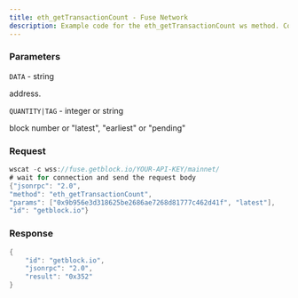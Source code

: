 ```yaml
---
title: eth_getTransactionCount - Fuse Network
description: Example code for the eth_getTransactionCount ws method. Сomplete guide on how to use eth_getTransactionCount ws in GetBlock.io Web3 documentation.
---
```


### Parameters


`DATA` - string

address.

`QUANTITY|TAG` - integer or string

block number or "latest", "earliest" or "pending"

### Request

``` java
wscat -c wss://fuse.getblock.io/YOUR-API-KEY/mainnet/ 
# wait for connection and send the request body 
{"jsonrpc": "2.0",
"method": "eth_getTransactionCount",
"params": ["0x9b956e3d318625be2686ae7268d81777c462d41f", "latest"],
"id": "getblock.io"}
```

###  Response

``` java
{
    "id": "getblock.io",
    "jsonrpc": "2.0",
    "result": "0x352"
}
```


